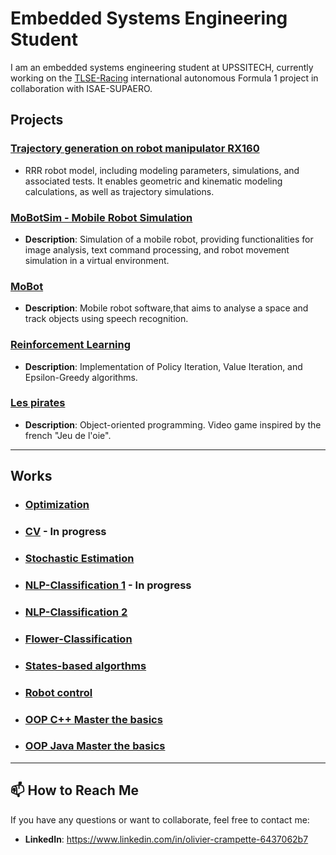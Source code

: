 # Embedded Systems Engineering Student
I am an embedded systems engineering student at UPSSITECH, currently working on the [TLSE-Racing](https://tlseracing.fr/about/) international autonomous Formula 1 project in collaboration with ISAE-SUPAERO.

##  Projects

### [Trajectory generation on robot manipulator RX160](https://github.com/OlivierCrt/Trajectory_Generation_Robot_Manipulator_RX160)
-  RRR robot model, including modeling parameters, simulations, and associated tests. It enables geometric and kinematic modeling calculations, as well as trajectory simulations.
### [MoBotSim - Mobile Robot Simulation](https://github.com/OlivierCrt/MobotSim)
- **Description**: Simulation of a mobile robot, providing functionalities for image analysis, text command processing, and robot movement simulation in a virtual environment.
### [MoBot](https://github.com/OlivierCrt/Mobot)
- **Description**: Mobile robot software,that aims to analyse a space and track objects using speech recognition.
### [Reinforcement Learning](https://github.com/OlivierCrt/Reinforcement_Learning)
- **Description**: Implementation of Policy Iteration, Value Iteration, and Epsilon-Greedy algorithms.
### [Les pirates](https://github.com/OlivierCrt/les_pirates)
- **Description**: Object-oriented programming. Video game inspired by the french "Jeu de l'oie".
  
---

##  Works


- ### [Optimization](https://github.com/OlivierCrt/Optimisation_M1)
- ### [CV](https://github.com/OlivierCrt/Image_processing) - In progress
- ### [Stochastic Estimation](https://github.com/OlivierCrt/Estimation_PW)
- ### [NLP-Classification 1](https://github.com/OlivierCrt/PW_speech_processing) - In progress
- ### [NLP-Classification 2](https://github.com/OlivierCrt/PW_Machine-Learning)
- ### [Flower-Classification](https://github.com/OlivierCrt/PW-python-M1)
- ### [States-based algorthms](https://github.com/OlivierCrt/PW_IA_M1)
- ### [Robot control](https://github.com/OlivierCrt/PW_Robot_Control)
- ### [OOP C++ Master the basics](https://github.com/OlivierCrt/PW_Cpp)
- ### [OOP Java Master the basics](https://github.com/OlivierCrt/PW-java-BS3)
---


## 📫 How to Reach Me
If you have any questions or want to collaborate, feel free to contact me:
- **LinkedIn**: https://www.linkedin.com/in/olivier-crampette-6437062b7
